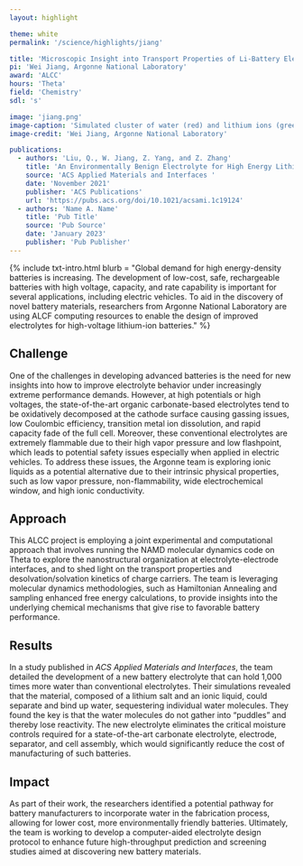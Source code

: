 ```yaml
---
layout: highlight

theme: white
permalink: '/science/highlights/jiang'

title: 'Microscopic Insight into Transport Properties of Li-Battery Electrolytes'
pi: 'Wei Jiang, Argonne National Laboratory'
award: 'ALCC'
hours: 'Theta'
field: 'Chemistry'
sdl: 's'

image: 'jiang.png' 
image-caption: 'Simulated cluster of water (red) and lithium ions (green) at electrode surfaces under various water concentrations. Battery performance is retained when water molecules remain isolated.'
image-credit: 'Wei Jiang, Argonne National Laboratory'

publications:
  - authors: 'Liu, Q., W. Jiang, Z. Yang, and Z. Zhang'
    title: 'An Environmentally Benign Electrolyte for High Energy Lithium Battery Materials'
    source: 'ACS Applied Materials and Interfaces '
    date: 'November 2021'
    publisher: 'ACS Publications'
    url: 'https://pubs.acs.org/doi/10.1021/acsami.1c19124'
  - authors: 'Name A. Name'
    title: 'Pub Title'
    source: 'Pub Source'
    date: 'January 2023'
    publisher: 'Pub Publisher'
---
```




{% include txt-intro.html 
    blurb = "Global demand for high energy-density batteries is increasing. The development of low-cost, safe, rechargeable batteries with high voltage, capacity, and rate capability is important for several applications, including electric vehicles. To aid in the discovery of novel battery materials, researchers from Argonne National Laboratory are using ALCF computing resources to enable the design of improved electrolytes for high-voltage lithium-ion batteries."
%}



## Challenge

One of the challenges in developing advanced batteries is the need for new insights into how to improve electrolyte behavior under increasingly extreme performance demands. However, at high potentials or high voltages, the state-of-the-art organic carbonate-based electrolytes tend to be oxidatively decomposed at the cathode surface causing gassing issues, low Coulombic efficiency, transition metal ion dissolution, and rapid capacity fade of the full cell. Moreover, these conventional electrolytes are extremely flammable due to their high vapor pressure and low flashpoint, which leads to potential safety issues especially when applied in electric vehicles. To address these issues, the Argonne team is exploring ionic liquids as a potential alternative due to their intrinsic physical properties, such as low vapor pressure, non-flammability, wide electrochemical window, and high ionic conductivity.



## Approach

This ALCC project is employing a joint experimental and computational approach that involves running the NAMD molecular dynamics code on Theta to explore the nanostructural organization at electrolyte-electrode interfaces, and to shed light on the transport properties and desolvation/solvation kinetics of charge carriers. The team is leveraging molecular dynamics methodologies, such as Hamiltonian Annealing and sampling enhanced free energy calculations, to provide insights into the underlying chemical mechanisms that give rise to favorable battery performance. 


## Results

In a study published in *ACS Applied Materials and Interfaces*, the team detailed the development of a new battery electrolyte that can hold 1,000 times more water than conventional electrolytes. Their simulations revealed that the material, composed of a lithium salt and an ionic liquid, could separate and bind up water, sequestering individual water molecules. They found the key is that the water molecules do not gather into “puddles” and thereby lose reactivity. The new electrolyte eliminates the critical moisture controls required for a state-of-the-art carbonate electrolyte, electrode, separator, and cell assembly, which would significantly reduce the cost of manufacturing of such batteries.



## Impact

As part of their work, the researchers identified a potential pathway for battery manufacturers to incorporate water in the fabrication process, allowing for lower cost, more environmentally friendly batteries. Ultimately, the team is working to develop a computer-aided electrolyte design protocol to enhance future high-throughput prediction and screening studies aimed at discovering new battery materials.
